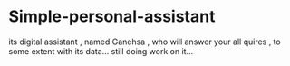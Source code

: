 # Simple-personal-assistant
its digital assistant , named Ganehsa , who will answer your all quires , to some extent with its data...
still doing work on it...
